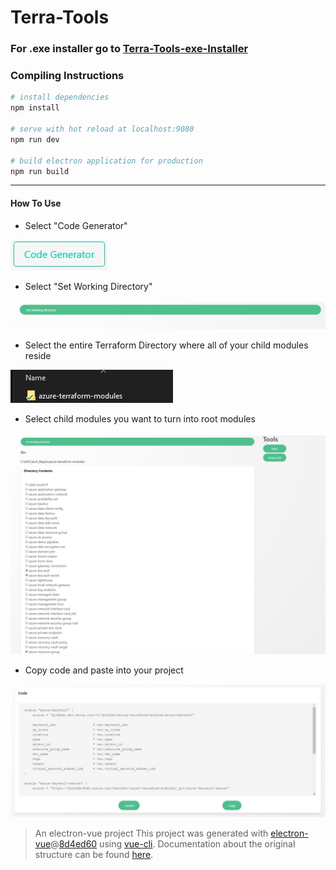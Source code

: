 # Terra-Tools



### For .exe installer go to [Terra-Tools-exe-Installer](https://github.com/DigitalAutomationSolutions/TerraTools/releases/download/v0.0.1-alpha/terrabros-tools.Setup.0.0.1.exe)







### Compiling Instructions



``` bash
# install dependencies
npm install

# serve with hot reload at localhost:9080
npm run dev

# build electron application for production
npm run build


```

---




#### How To Use


- Select "Code Generator"


![image info](https://github.com/DigitalAutomationSolutions/TerraTools/blob/master/readme-pictures/1.JPG)

- Select "Set Working Directory"

![image info](https://github.com/DigitalAutomationSolutions/TerraTools/blob/master/readme-pictures/2.JPG)


- Select the entire Terraform Directory where all of your child modules reside

![image info](https://github.com/DigitalAutomationSolutions/TerraTools/blob/master/readme-pictures/3.JPG)


- Select child modules you want to turn into root modules

![image info](https://github.com/DigitalAutomationSolutions/TerraTools/blob/master/readme-pictures/4.JPG)


- Copy code and paste into your project

![image info](https://github.com/DigitalAutomationSolutions/TerraTools/blob/master/readme-pictures/5.JPG)




> An electron-vue project
This project was generated with [electron-vue](https://github.com/SimulatedGREG/electron-vue)@[8d4ed60](https://github.com/SimulatedGREG/electron-vue/tree/8d4ed607d65300381a8f47d97923eb07832b1a9a) using [vue-cli](https://github.com/vuejs/vue-cli). Documentation about the original structure can be found [here](https://simulatedgreg.gitbooks.io/electron-vue/content/index.html).
